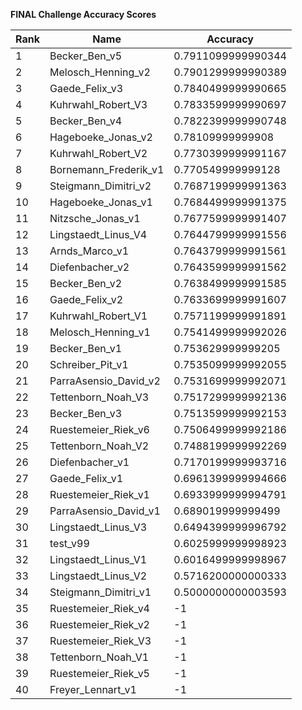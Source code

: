 **FINAL Challenge Accuracy Scores**



|Rank|Name|Accuracy|
|----|-----|---|
|1|Becker_Ben_v5|0.7911099999990344|
|2|Melosch_Henning_v2|0.7901299999990389|
|3|Gaede_Felix_v3|0.7840499999990665|
|4|Kuhrwahl_Robert_V3|0.7833599999990697|
|5|Becker_Ben_v4|0.7822399999990748|
|6|Hageboeke_Jonas_v2|0.78109999999908|
|7|Kuhrwahl_Robert_V2|0.7730399999991167|
|8|Bornemann_Frederik_v1|0.770549999999128|
|9|Steigmann_Dimitri_v2|0.7687199999991363|
|10|Hageboeke_Jonas_v1|0.7684499999991375|
|11|Nitzsche_Jonas_v1|0.7677599999991407|
|12|Lingstaedt_Linus_V4|0.7644799999991556|
|13|Arnds_Marco_v1|0.7643799999991561|
|14|Diefenbacher_v2|0.7643599999991562|
|15|Becker_Ben_v2|0.7638499999991585|
|16|Gaede_Felix_v2|0.7633699999991607|
|17|Kuhrwahl_Robert_V1|0.7571199999991891|
|18|Melosch_Henning_v1|0.7541499999992026|
|19|Becker_Ben_v1|0.753629999999205|
|20|Schreiber_Pit_v1|0.7535099999992055|
|21|ParraAsensio_David_v2|0.7531699999992071|
|22|Tettenborn_Noah_V3|0.7517299999992136|
|23|Becker_Ben_v3|0.7513599999992153|
|24|Ruestemeier_Riek_v6|0.7506499999992186|
|25|Tettenborn_Noah_V2|0.7488199999992269|
|26|Diefenbacher_v1|0.7170199999993716|
|27|Gaede_Felix_v1|0.6961399999994666|
|28|Ruestemeier_Riek_v1|0.6933999999994791|
|29|ParraAsensio_David_v1|0.689019999999499|
|30|Lingstaedt_Linus_V3|0.6494399999996792|
|31|test_v99|0.6025999999998923|
|32|Lingstaedt_Linus_V1|0.6016499999998967|
|33|Lingstaedt_Linus_V2|0.5716200000000333|
|34|Steigmann_Dimitri_v1|0.5000000000003593|
|35|Ruestemeier_Riek_v4|-1|
|36|Ruestemeier_Riek_v2|-1|
|37|Ruestemeier_Riek_V3|-1|
|38|Tettenborn_Noah_V1|-1|
|39|Ruestemeier_Riek_v5|-1|
|40|Freyer_Lennart_v1|-1|

